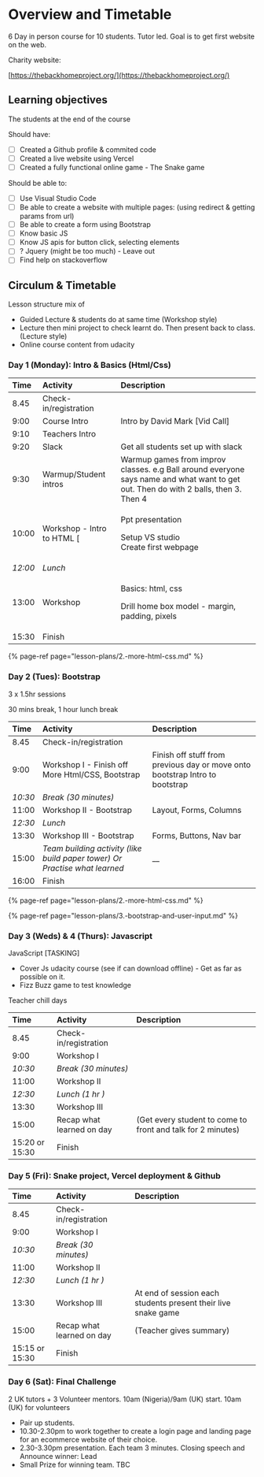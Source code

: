 # Overview and Timetable

6 Day in person course for 10 students. Tutor led. Goal is to get first website on the web.

Charity website:

[https://thebackhomeproject.org/](https://thebackhomeproject.org/)

## Learning objectives

The students at the end of the course

Should have:

* [ ] Created a Github profile & commited code
* [ ] Created a live website using Vercel
* [ ] Created a fully functional online game - The Snake game

Should be able to:

* [ ] Use Visual Studio Code
* [ ] Be able to create a website with multiple pages: \(using redirect & getting params from url\)
* [ ] Be able to create a form using Bootstrap
* [ ] Know basic JS
* [ ] Know JS apis for button click, selecting elements
* [ ] ? Jquery \(might be too much\) - Leave out
* [ ] Find help on stackoverflow

## Circulum & Timetable

Lesson structure mix of

* Guided Lecture & students do at same time \(Workshop style\)
* Lecture then mini project to check learnt do. Then present back to class. \(Lecture style\)
* Online course content from udacity

### Day 1 \(Monday\): Intro & Basics \(Html/Css\)

<table>
  <thead>
    <tr>
      <th style="text-align:left">Time</th>
      <th style="text-align:left">Activity</th>
      <th style="text-align:left">Description</th>
    </tr>
  </thead>
  <tbody>
    <tr>
      <td style="text-align:left">8.45</td>
      <td style="text-align:left">Check-in/registration</td>
      <td style="text-align:left"></td>
    </tr>
    <tr>
      <td style="text-align:left">9:00</td>
      <td style="text-align:left">Course Intro</td>
      <td style="text-align:left">Intro by David Mark [Vid Call]</td>
    </tr>
    <tr>
      <td style="text-align:left">9:10</td>
      <td style="text-align:left">Teachers Intro</td>
      <td style="text-align:left"></td>
    </tr>
    <tr>
      <td style="text-align:left">9:20</td>
      <td style="text-align:left">Slack</td>
      <td style="text-align:left">Get all students set up with slack</td>
    </tr>
    <tr>
      <td style="text-align:left">9:30</td>
      <td style="text-align:left">Warmup/Student intros</td>
      <td style="text-align:left">Warmup games from improv classes. e.g Ball around everyone says name and
        what want to get out. Then do with 2 balls, then 3. Then 4</td>
    </tr>
    <tr>
      <td style="text-align:left">10:00</td>
      <td style="text-align:left">Workshop - Intro to HTML [</td>
      <td style="text-align:left">
        <p>Ppt presentation</p>
        <p>Setup VS studio
          <br />Create first webpage</p>
      </td>
    </tr>
    <tr>
      <td style="text-align:left"><em>12:00</em>
      </td>
      <td style="text-align:left"><em>Lunch</em>
      </td>
      <td style="text-align:left"></td>
    </tr>
    <tr>
      <td style="text-align:left">13:00</td>
      <td style="text-align:left">Workshop</td>
      <td style="text-align:left">
        <p>Basics: html, css</p>
        <p>Drill home box model - margin, padding, pixels</p>
      </td>
    </tr>
    <tr>
      <td style="text-align:left">15:30</td>
      <td style="text-align:left">Finish</td>
      <td style="text-align:left"></td>
    </tr>
  </tbody>
</table>

{% page-ref page="lesson-plans/2.-more-html-css.md" %}

### Day 2 \(Tues\): Bootstrap

3 x 1.5hr sessions

30 mins break, 1 hour lunch break

| Time | Activity | Description |
| :--- | :--- | :--- |
| 8.45 | Check-in/registration |  |
| 9:00 | Workshop I - Finish off More Html/CSS, Bootstrap | Finish off stuff from previous day or move onto bootstrap Intro to bootstrap |
| _10:30_ | _Break \(30 minutes\)_ |  |
| 11:00 | Workshop II - Bootstrap | Layout, Forms, Columns |
| _12:30_ | _Lunch_ |  |
| 13:30 | Workshop III - Bootstrap | Forms, Buttons, Nav bar |
| 15:00 | _Team building activity (like build paper tower) Or Practise what learned_ | \_\_ |
| 16:00 | Finish |  |

{% page-ref page="lesson-plans/2.-more-html-css.md" %}

{% page-ref page="lesson-plans/3.-bootstrap-and-user-input.md" %}



### Day 3 \(Weds\) & 4 \(Thurs\): Javascript

JavaScript  \[TASKING\] 
- Cover Js udacity course \(see if can download offline\) - Get as far as possible on it. 
- Fizz Buzz game to test knowledge

Teacher chill days

| Time | Activity | Description |
| :--- | :--- | :--- |
| 8.45 | Check-in/registration |  |
| 9:00 | Workshop I |
| _10:30_ | _Break \(30 minutes\)_ |  |
| 11:00 | Workshop II |  |
| _12:30_ | _Lunch \(1 hr \)_  |  |
| 13:30 | Workshop III |  |
| 15:00 | Recap what learned on day | (Get every student to come to front and talk for 2 minutes) |
| 15:20 or 15:30 | Finish |  |



### Day 5 \(Fri\): Snake project, Vercel deployment & Github

| Time | Activity | Description |
| :--- | :--- | :--- |
| 8.45 | Check-in/registration |  |
| 9:00 | Workshop I |
| _10:30_ | _Break \(30 minutes\)_ |  |
| 11:00 | Workshop II |  |
| _12:30_ | _Lunch \(1 hr \)_  |  |
| 13:30 | Workshop III | At end of session each students present their live snake game |
| 15:00 | Recap what learned on day | (Teacher gives summary) |
| 15:15 or 15:30 | Finish |  |


### Day 6 \(Sat\): Final Challenge

2 UK tutors + 3 Volunteer mentors. 10am \(Nigeria\)/9am \(UK\) start. 10am \(UK\) for volunteers

* Pair up students.  
* 10.30-2.30pm to work together to create a login page and landing page for an ecommerce website of their choice.
* 2.30-3.30pm presentation. Each team 3 minutes. Closing speech and Announce winner: Lead 
* Small Prize for winning team. TBC  

